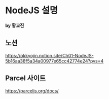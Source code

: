 # NodeJS 설명

**by 황교진**

## 노션

https://okkyojin.notion.site/Ch01-NodeJS-5b16aa38f5a34a00977e65cc42774e24?pvs=4

## Parcel 사이트

https://parceljs.org/docs/

